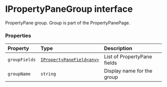 # IPropertyPaneGroup interface





PropertyPane group. Group is part of the PropertyPanePage.




### Properties

| Property	   | Type	| Description|
|:-------------|:-------|:-----------|
|`groupFields`      | [`IPropertyPaneField<any>`](ipropertypanefield.md) | List of PropertyPane fields |
|`groupName`      | `string` | Display name for the group |




